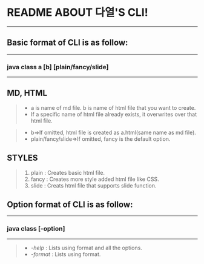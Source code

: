 README ABOUT 다열'S CLI!
========================
---------------------------------------------------------------------------------------------------------------------
  
  
  
  
## Basic format of CLI is as follow:

----------------------------------------------
### java class a [b] [plain/fancy/slide]
----------------------------------------------

## MD, HTML
>- a is name of md file. b is name of html file that you want to create.
>- If a specific name of html file already exists, it overwrites over that html file.

>- b=>If omitted, html file is created as a.html(same name as md file).
>- plain/fancy/slide=>If omitted, fancy is the default option.

## STYLES
>1. plain : Creates basic html file.
>2. fancy : Creates more style added html file like CSS.
>3. slide : Creats html file that supports slide function.





## Option format of CLI is as follow:

----------------------------------------------
### java class [-option]
----------------------------------------------
>- *-help* : Lists using format and all the options.
>- *-format* : Lists using format.
